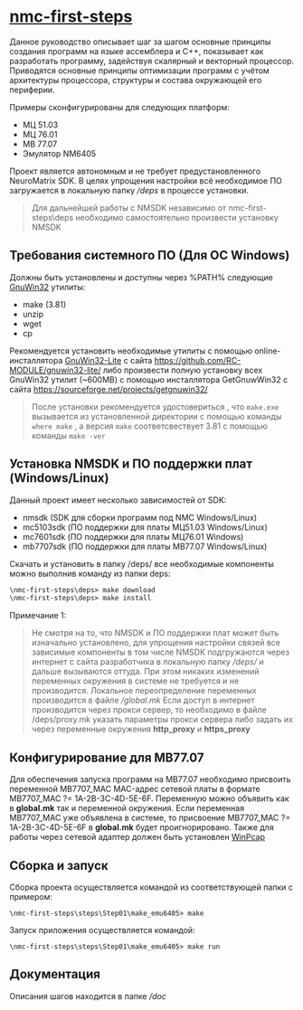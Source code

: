 # [nmc-first-steps](https://github.com/RC-MODULE/nmc-first-steps)

Данное руководство описывает шаг за шагом основные принципы
создания программ на языке ассемблера и C++, показывает как
разработать программу, задействуя скалярный и векторный процессор.
Приводятся основные принципы оптимизации программ
с учётом архитектуры процессора, структуры и состава окружающей
его периферии.

Примеры сконфигурированы для следующих платформ:
- МЦ 51.03
- МЦ 76.01
- МВ 77.07
- Эмулятор NM6405


Проект является автономным и не требует предустановленного NeuroMatrix SDK.
В целях упрощения настройки всё необходимое ПО загружается в локальную папку */deps* в процессе установки.

>Для дальнейшей работы с NMSDK независимо от nmc-first-steps\deps необходимо самостоятельно произвести установку NMSDK 
<!-- согласно требованиям пункта "1.3 Переменная окружения NEURO" руководства пользователя  "ug_nmsdk_ru.pdf" -->


## Требования системного ПО (Для ОС Windows)
Должны быть установлены и доступны через %PATH%  следующие [GnuWin32](http://gnuwin32.sourceforge.net/) утилиты:
  - make (3.81) 
  - unzip
  - wget 
  - cp


Рекомендуется установить необходимые утилиты с помощью online-инсталлятора [GnuWin32-Lite](https://github.com/RC-MODULE/gnuwin32-lite/archive/master.zip) с сайта https://github.com/RC-MODULE/gnuwin32-lite/
либо произвести полную установку всех GnuWin32 утилит (~600MB) с помощью инсталлятора GetGnuwWin32 c сайта https://sourceforge.net/projects/getgnuwin32/

> После установки рекомендуется удостовериться , что ```make.exe``` вызывается из установленной директории с помощью команды ```where make``` ,
а версия ```make``` соответсвествует 3.81 с помощью команды ```make -ver```


## Установка NMSDK и ПО поддержки плат (Windows/Linux)
Данный проект <nmc-first-steps> имеет несколько зависимостей от SDK:
- nmsdk (SDK для сборки программ под NMC    Windows/Linux)
- mc5103sdk (ПО поддержки для платы МЦ51.03 Windows/Linux)
- mc7601sdk (ПО поддержки для платы МЦ76.01 Windows)
- mb7707sdk (ПО поддержки для платы МВ77.07 Windows/Linux)

Скачать и установить в папку /deps/ все необходимые компоненты можно выполнив команду из папки deps:
```bat
\nmc-first-steps\deps> make download
\nmc-first-steps\deps> make install
```


Примечание 1:  
> Не смотря на то, что NMSDK и ПО поддержки плат может быть изначально установлено, для 
> упрощения настройки связей все зависимые компоненты в том числе NMSDK подгружаются через интернет с сайта разработчика в локальную папку
> */deps/* и дальше вызываются оттуда. При этом никаких изменений переменных окружения в системе не требуется и не производится.
> Локальное переопределение переменных производится в файле */global.mk*
> Если доступ в интернет производится через прокси сервер, то необходимо в файле /deps/proxy.mk  указать параметры прокси сервера
> либо задать их через переменные окружения **http_proxy** и **https_proxy**  

## Конфигурирование для МВ77.07
Для обеспечения запуска программ на МВ77.07 необходимо присвоить переменной MB7707_MAC MAC-адрес сетевой платы в формате MB7707_MAC ?= 1A-2B-3C-4D-5E-6F.
Переменную можно объявить как в **global.mk** так и переменной окружения. Если переменная MB7707_MAC уже объявлена  в системе, то присвоение MB7707_MAC ?= 1A-2B-3C-4D-5E-6F в **global.mk** будет проигнорировано.
Также для работы через сетевой адаптер должен быть установлен [WinPcap](https://www.winpcap.org/install/bin/WinPcap_4_1_3.exe)
 
<!--
## Конфигурирование сборочных проектов
Для генерации сборочных проектов необходимо выполнить команду из корневой директории:
```bat
make configure
```
В результате данной команды для всех примеров будут сгенерированы соответствующие сборочные проекты под каждую плату, определенную в переменной PLATFOTRMS файла *global.mk*.
-->

## Сборка и запуск
Сборка проекта осуществляется командой из соответствующей папки с примером:
```mak
\nmc-first-steps\steps\Step01\make_emu6405> make 
```

Запуск приложения осуществляется командой:
```mak
\nmc-first-steps\steps\Step01\make_emu6405> make run
```

## Документация 
Описания шагов находится в папке */doc*  

<!-- Документация по архитектуре NeuroMatrix и программированию находится в папке */deps/dev-pack-master/nmsdk/doc* -->